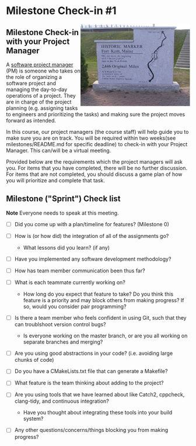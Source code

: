 # Milestone Check-in #1

<img src="./media/fort-kent-marker.jpg" align="right" width="300px"/>

## Milestone Check-in with your Project Manager

A [software project manager](https://www.wrike.com/project-management-guide/faq/what-is-software-project-management/) (PM) is someone who takes on the role of organizing a software project and managing the day-to-day operations of a project. They are in charge of the project planning (e.g. assigning tasks to engineers and prioritizing the tasks) and making sure the project moves forward as intended.

In this course, our project managers (the course staff) will help guide you to make sure you are on track. You will be required within two weeks(see milestones/README.md for specific deadline) to check-in with your Project Manager. This can/will be a virtual meeting. 

Provided below are the requirements which the project managers will ask you. For items that you have completed, there will be no further discussion. For items that are not completed, you should discuss a game plan of how you will prioritize and complete that task.

## Milestone ("Sprint") Check list

**Note** Everyone needs to speak at this meeting.

- [ ] Did you come up with a plan/timeline for features? (Milestone 0)
- [ ] How is (or how did) the integration of all of the assignments go?
	- What lessons did you learn? (if any)
- [ ] Have you implemented any software development methodology?
- [ ] How has team member communication been thus far?
- [ ] What is each teammate currently working on?
	- How long do you expect that feature to take? Do you think this feature is a priority and may block others from making progress? If so, would you consider pair programming?
- [ ] Is there a team member who feels confident in using Git, such that they can troublshoot version control bugs?
	- Is everyone working on the master branch, or are you all working on separate branches and merging?
- [ ] Are you using good abstractions in your code? (i.e. avoiding large chunks of code)
- [ ] Do you have a CMakeLists.txt file that can generate a Makefile?
- [ ] What feature is the team thinking about adding to the project?
- [ ] Are you using tools that we have learned about like Catch2, cppcheck, clang-tidy, and continuous integration?
	- Have you thought about integrating these tools into your build system?
- [ ] Any other questions/concerns/things blocking you from making progress?



